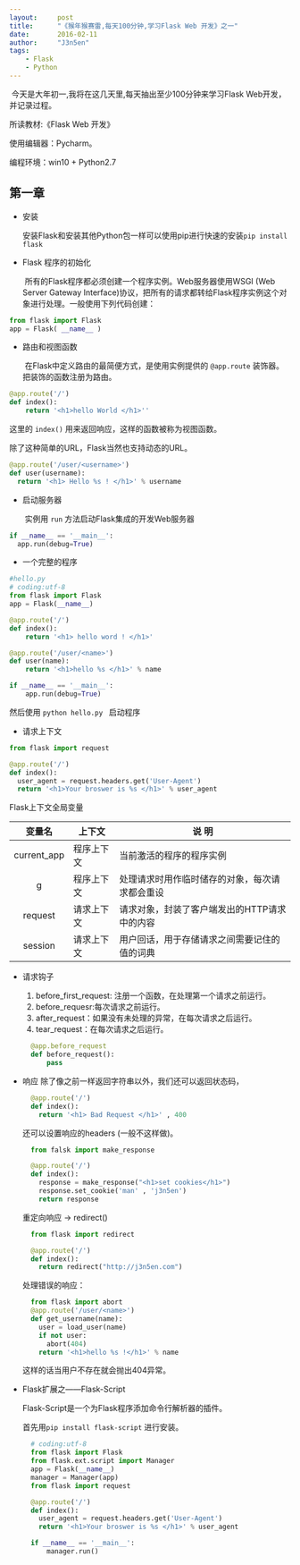 ```yaml
---
layout:     post
title:      "《猴年猴赛雷,每天100分钟,学习Flask Web 开发》之一"
date:       2016-02-11
author:     "J3n5en"
tags:
    - Flask
    - Python
---
```



​		今天是大年初一,我将在这几天里,每天抽出至少100分钟来学习Flask Web开发，并记录过程。

所读教材:《Flask Web 开发》

使用编辑器：Pycharm。

编程环境：win10 + Python2.7

## 第一章

*   安装

      安装Flask和安装其他Python包一样可以使用pip进行快速的安装`pip install flask`


-   Flask 程序的初始化

    ​	所有的Flask程序都必须创建一个程序实例。Web服务器使用WSGI (Web Server Gateway Interface)协议，把所有的请求都转给Flask程序实例这个对象进行处理。一般使用下列代码创建：

``` python
from flask import Flask
app = Flask( __name__ )
```

-   路由和视图函数

    ​	在Flask中定义路由的最简便方式，是使用实例提供的 `@app.route` 装饰器。把装饰的函数注册为路由。

``` python
@app.route('/')
def index():
	return '<h1>hello World </h1>''
```

这里的 `index()` 用来返回响应，这样的函数被称为视图函数。

除了这种简单的URL，Flask当然也支持动态的URL。

``` python
@app.route('/user/<username>')
def user(username):
  return '<h1> Hello %s ! </h1>' % username
```

-   启动服务器

    ​	实例用 `run` 方法启动Flask集成的开发Web服务器

``` python
if __name__ == '__main__':
  app.run(debug=True)
```

-   一个完整的程序

``` python
#hello.py
# coding:utf-8
from flask import Flask
app = Flask(__name__)

@app.route('/')
def index():
    return '<h1> hello word ! </h1>'

@app.route('/user/<name>')
def user(name):
    return '<h1>hello %s </h1>' % name

if __name__ == '__main__':
    app.run(debug=True)
```

然后使用 `python hello.py ` 启动程序

-   请求上下文

``` python
from flask import request

@app.route('/')
def index():
  user_agent = request.headers.get('User-Agent')
  return '<h1>Your broswer is %s </h1>' % user_agent
```

Flask上下文全局变量

|     变量名     | 上下文   | 说    明                   |
| :---------: | ----- | ------------------------ |
| current_app | 程序上下文 | 当前激活的程序的程序实例             |
|      g      | 程序上下文 | 处理请求时用作临时储存的对象，每次请求都会重设  |
|   request   | 请求上下文 | 请求对象，封装了客户端发出的HTTP请求中的内容 |
|   session   | 请求上下文 | 用户回话，用于存储请求之间需要记住的值的词典   |

-   请求钩子

      1.  before_first_request: 注册一个函数，在处理第一个请求之前运行。
      2.  before_requesr:每次请求之前运行。
      3.  after_request：如果没有未处理的异常，在每次请求之后运行。
      4.  tear_request：在每次请求之后运行。

    ``` python
      @app.before_request
      def before_request():
          pass
    ```

-   响应
除了像之前一样返回字符串以外，我们还可以返回状态码，

    ``` python
      @app.route('/')
      def index():
      	return '<h1> Bad Request </h1>' , 400
    ```

      还可以设置响应的headers (一般不这样做)。

    ``` python
      from falsk import make_response

      @app.route('/')
      def index():
        response = make_response("<h1>set cookies</h1>")
        response.set_cookie('man' , 'j3n5en')
        return response
    ```

      重定向响应 -> redirect()

    ``` python
      from flask import redirect

      @app.route('/')
      def index():
        return redirect("http://j3n5en.com")
    ```

      处理错误的响应：

    ``` python
      from flask import abort
      @app.route('/user/<name>')
      def get_username(name):
        user = load_user(name)
        if not user:
          abort(404)
        return '<h1>hello %s !</h1>' % name
    ```

      这样的话当用户不存在就会抛出404异常。

-   Flask扩展之——Flask-Script

      Flask-Script是一个为Flask程序添加命令行解析器的插件。

      首先用`pip install flask-script` 进行安装。

    ``` python
      # coding:utf-8
      from flask import Flask
      from flask.ext.script import Manager
      app = Flask(__name__)
      manager = Manager(app)
      from flask import request

      @app.route('/')
      def index():
        user_agent = request.headers.get('User-Agent')
        return '<h1>Your broswer is %s </h1>' % user_agent

      if __name__ == '__main__':
          manager.run()
    ```
